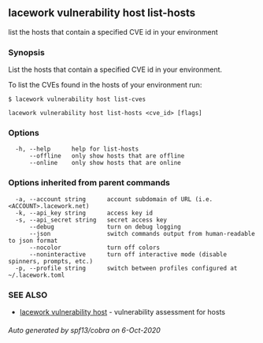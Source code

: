 ## lacework vulnerability host list-hosts

list the hosts that contain a specified CVE id in your environment

### Synopsis

List the hosts that contain a specified CVE id in your environment.

To list the CVEs found in the hosts of your environment run:

    $ lacework vulnerability host list-cves

```
lacework vulnerability host list-hosts <cve_id> [flags]
```

### Options

```
  -h, --help      help for list-hosts
      --offline   only show hosts that are offline
      --online    only show hosts that are online
```

### Options inherited from parent commands

```
  -a, --account string      account subdomain of URL (i.e. <ACCOUNT>.lacework.net)
  -k, --api_key string      access key id
  -s, --api_secret string   secret access key
      --debug               turn on debug logging
      --json                switch commands output from human-readable to json format
      --nocolor             turn off colors
      --noninteractive      turn off interactive mode (disable spinners, prompts, etc.)
  -p, --profile string      switch between profiles configured at ~/.lacework.toml
```

### SEE ALSO

* [lacework vulnerability host](lacework_vulnerability_host.md)	 - vulnerability assessment for hosts

###### Auto generated by spf13/cobra on 6-Oct-2020
